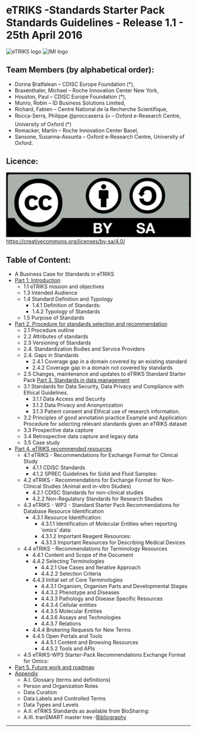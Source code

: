 

# eTRIKS -Standards Starter Pack Standards Guidelines - Release 1.1 - 25th April 2016

![eTRIKS logo](https://github.com/proccaserra/eTRIKS-SSP/blob/master/logos/eTRIKSlogo2.png)
![IMI logo](https://github.com/proccaserra/eTRIKS-SSP/blob/master/logos/IMI_Logo2014-HorizPos.png)<!-- .element height="50%" width="50%" -->

## Team Members (by alphabetical order):

  - Dorina Bratfalean – CDISC Europe Foundation (*),
  - Braxenthaler, Michael – Roche Innovation Center New York,
  - Houston, Paul – CDISC Europe Foundation (*),
  - Munro, Robin – ID Business Solutions Limited,
  - Richard, Fabien – Centre National de la Recherche Scientifique,
  - Rocca-Serra, Philippe @proccaserra :+1:  – Oxford e-Research Centre, University of Oxford (*)
  - Romacker, Martin – Roche Innovation Center Basel,
  - Sansone, Susanna-Assunta – Oxford e-Research Centre, University of Oxford.

## Licence:
![logo-CCBYSA](https://github.com/proccaserra/eTRIKS-SSP/blob/master/logos/CCBYSA.png)<!-- .element height="50%" width="50%" -->
https://creativecommons.org/licenses/by-sa/4.0/ 
 

## Table of Content:

  - A Business Case for Standards in eTRIKS
  - [Part 1. Introduction](eSSP-Part1.md)
    - 1.1 eTRIKS mission and objectives
    - 1.3 Intended Audience
    - 1.4 Standard Definition and Typology
      - 1.4.1 Definition of Standards:
      - 1.4.2 Typology of Standards
    - 1.5 Purpose of Standards
  - [Part 2. Procedure for standards selection and recommendation](eSSP-Part2.md)
    - 2.1 Procedure outline
    - 2.2 Attributes of standards
    - 2.3 Versioning of Standards
    - 2.4. Standardization Bodies and Service Providers
    - 2.4. Gaps in Standards
      - 2.4.1 Coverage gap in a domain covered by an existing standard
      - 2.4.2 Coverage gap in a domain not covered by standards
    - 2.5 Changes, maintenance and updates to eTRIKS Standard Starter Pack
[Part 3.  Standards in data management](eSSP-Part3.md)
    - 3.1 Standards for Data Security, Data Privacy and Compliance with Ethical Guidelines.
      - 3.1.1 Data Access and Security
      - 3.1.2 Data Privacy and Anonymization
      - 3.1.3 Patient consent and Ethical use of research information.
    - 3.2 Principles of good annotation practice
Example and Application: Procedure for selecting relevant standards given an eTRIKS dataset
    - 3.3 Prospective data capture
    - 3.4 Retrospective data capture and legacy data
    - 3.5 Case study
  - [Part 4.  eTRIKS recommended resources](eSSP-Part4.md)
    - 4.1 eTRIKS - Recommendations for Exchange Format for Clinical Study
      - 4.1.1 CDISC Standards
      - 4.1.2 SPREC Guidelines for Solid and Fluid Samples:
    - 4.2 eTRIKS - Recommendations for Exchange Format for Non-Clinical Studies (Animal and in-vitro Studies)
      - 4.2.1 CDISC Standards for non-clinical studies
      - 4.2.2 Non-Regulatory Standards for Research  Studies
    - 4.3 eTRIKS - WP3 - Standard Starter Pack Recommendations for Database Resource Identification
      - 4.3.1 Resource Identification:
        - 4.3.1.1 Identification of Molecular Entities when reporting ‘omics’ data:
        - 4.3.1.2 Important Reagent Resources:
        - 4.3.1.3 Important Resources for Describing Medical Devices
    - 4.4 eTRIKS - Recommendations for Terminology Resources
      - 4.4.1 Content and Scope of the Document
      - 4.4.2 Selecting Terminologies
        - 4.4.2.1 Use Cases and Iterative Approach
        - 4.4.2.2 Selection Criteria
      - 4.4.3 Initial set of Core Terminologies
        - 4.4.3.1 Organism, Organism Parts and Developmental Stages
        - 4.4.3.2 Phenotype and Diseases
        - 4.4.3.3 Pathology and Disease Specific Resources
        - 4.4.3.4 Cellular entities
        - 4.4.3.5 Molecular Entities
        - 4.4.3.6 Assays and Technologies
        - 4.4.3.7 Relations
      - 4.4.4 Brokering Requests for New Terms
      - 4.4.5 Open Portals and Tools
        - 4.4.5.1 Content and Browsing Resources
        - 4.4.5.2 Tools and APIs
    - 4.5 eTRIKS-WP3 Starter-Pack Recommendations Exchange Format for  Omics:
  - [Part 5. Future work and roadmap](eSSP-Part5.md)
  - [Appendix](eSSP-Appendix.md)
    - A.I. Glossary (terms and definitions)
    - Person and Organization Roles
    - Data Curation
    - Data Labels and Controlled Terms
    - Data Types and Levels
    - A.II. eTRIKS Standards as available from BioSharing:
    - A.III. tranSMART master tree
  -[Bibliography]()


--------
[logo-etriks]: https://github.com/proccaserra/eTRIKS-SSP/blob/master/logos/eTRIKSlogo2.png "logo eTRIKS"
[logo-imi]: https://github.com/proccaserra/eTRIKS-SSP/blob/master/logos/IMI_Logo2014-HorizPos.png "logo IMI"
[logo-CCBYSA]: https://github.com/proccaserra/eTRIKS-SSP/blob/master/logos/CCBYSA.png "logo CCBYSA"